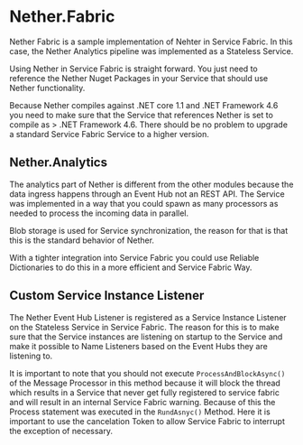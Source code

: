 # Nether.Fabric

Nether Fabric is a sample implementation of Nehter in Service Fabric. In this case, the Nether Analytics pipeline was implemented as a Stateless Service.

Using Nether in Service Fabric is straight forward. You just need to reference the Nether Nuget Packages in your Service that should use Nether functionality.

Because Nether compiles against .NET core 1.1 and .NET Framework 4.6 you need to make sure that the Service that references Nether is set to compile as > .NET Framework 4.6. There should be no problem to upgrade a standard Service Fabric Service to a higher version.

## Nether.Analytics

The analytics part of Nether is different from the other modules because the data ingress happens through an Event Hub not an REST API. The Service was implemented in a way that you could spawn as many processors as needed to process the incoming data in parallel. 

Blob storage is used for Service synchronization, the reason for that is that this is the standard behavior of Nether.

With a tighter integration into Service Fabric you could use Reliable Dictionaries to do this in a more efficient and Service Fabric Way.

## Custom Service Instance Listener

The Nether Event Hub Listener is registered as a Service Instance Listener on the Stateless Service in Service Fabric. The reason for this is to make sure that the Service instances are listening on startup to the Service and make it possible to Name Listeners based on the Event Hubs they are listening to.

It is important to note that you should not execute `ProcessAndBlockAsync()` of the Message Processor in this method because it will block the thread which results in a Service that never get fully registered to service fabric and will result in an internal Service Fabric warning.
Because of this the Process statement was executed in the `RundAsnyc()` Method. Here it is important to use the cancelation Token to allow Service Fabric to interrupt the exception of necessary.